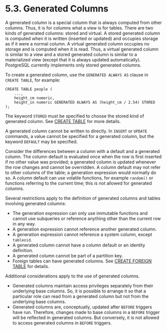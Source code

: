 # 5.3. Generated Columns

A generated column is a special column that is always computed from other columns. Thus, it is for columns what a view is for tables. There are two kinds of generated columns: stored and virtual. A stored generated column is computed when it is written \(inserted or updated\) and occupies storage as if it were a normal column. A virtual generated column occupies no storage and is computed when it is read. Thus, a virtual generated column is similar to a view and a stored generated column is similar to a materialized view \(except that it is always updated automatically\). PostgreSQL currently implements only stored generated columns.

To create a generated column, use the `GENERATED ALWAYS AS` clause in `CREATE TABLE`, for example:

```text
CREATE TABLE people (
    ...,
    height_cm numeric,
    height_in numeric GENERATED ALWAYS AS (height_cm / 2.54) STORED
);
```

The keyword `STORED` must be specified to choose the stored kind of generated column. See [CREATE TABLE](https://www.postgresql.org/docs/12/sql-createtable.html) for more details.

A generated column cannot be written to directly. In `INSERT` or `UPDATE` commands, a value cannot be specified for a generated column, but the keyword `DEFAULT` may be specified.

Consider the differences between a column with a default and a generated column. The column default is evaluated once when the row is first inserted if no other value was provided; a generated column is updated whenever the row changes and cannot be overridden. A column default may not refer to other columns of the table; a generation expression would normally do so. A column default can use volatile functions, for example `random()` or functions referring to the current time; this is not allowed for generated columns.

Several restrictions apply to the definition of generated columns and tables involving generated columns:

* The generation expression can only use immutable functions and cannot use subqueries or reference anything other than the current row in any way.
* A generation expression cannot reference another generated column.
* A generation expression cannot reference a system column, except `tableoid`.
* A generated column cannot have a column default or an identity definition.
* A generated column cannot be part of a partition key.
* Foreign tables can have generated columns. See [CREATE FOREIGN TABLE](https://www.postgresql.org/docs/12/sql-createforeigntable.html) for details.

Additional considerations apply to the use of generated columns.

* Generated columns maintain access privileges separately from their underlying base columns. So, it is possible to arrange it so that a particular role can read from a generated column but not from the underlying base columns.
* Generated columns are, conceptually, updated after `BEFORE` triggers have run. Therefore, changes made to base columns in a `BEFORE` trigger will be reflected in generated columns. But conversely, it is not allowed to access generated columns in `BEFORE` triggers.


